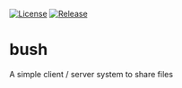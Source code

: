 [![License](https://img.shields.io/github/license/BestPig/bush.svg?style=flat-square)](https://raw.githubusercontent.com/BestPig/bush/master/LICENSE)
[![Release](https://img.shields.io/github/release/BestPig/bush.svg?style=flat-square)](https://github.com/BestPig/bush/releases)

# bush
A simple client / server system to share files
